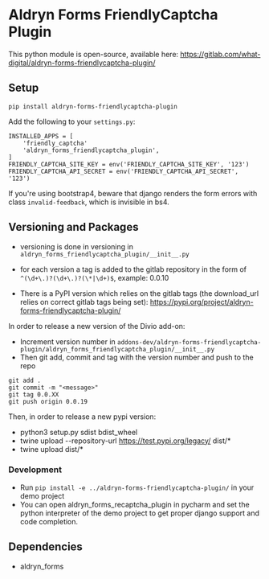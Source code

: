 # Aldryn Forms FriendlyCaptcha Plugin

This python module is open-source, available here: https://gitlab.com/what-digital/aldryn-forms-friendlycaptcha-plugin/


## Setup

`pip install aldryn-forms-friendlycaptcha-plugin`

Add the following to your `settings.py`: 

```
INSTALLED_APPS = [
    'friendly_captcha'
    'aldryn_forms_friendlycaptcha_plugin',
]
FRIENDLY_CAPTCHA_SITE_KEY = env('FRIENDLY_CAPTCHA_SITE_KEY', '123')
FRIENDLY_CAPTCHA_API_SECRET = env('FRIENDLY_CAPTCHA_API_SECRET', '123')
```

If you're using bootstrap4, beware that django renders the form errors with class `invalid-feedback`, which is invisible in bs4.


## Versioning and Packages

- versioning is done in versioning in `aldryn_forms_friendlycaptcha_plugin/__init__.py`
- for each version a tag is added to the gitlab repository in the form of `^(\d+\.)?(\d+\.)?(\*|\d+)$`, example: 0.0.10

- There is a PyPI version which relies on the gitlab tags (the download_url relies on correct gitlab tags being set): https://pypi.org/project/aldryn-forms-friendlycaptcha-plugin/

In order to release a new version of the Divio add-on:

- Increment version number in `addons-dev/aldryn-forms-friendlycaptcha-plugin/aldryn_forms_friendlycaptcha_plugin/__init__.py`
- Then git add, commit and tag with the version number and push to the repo

```
git add .
git commit -m "<message>"
git tag 0.0.XX
git push origin 0.0.19
```

Then, in order to release a new pypi version:

- python3 setup.py sdist bdist_wheel
- twine upload --repository-url https://test.pypi.org/legacy/ dist/*
- twine upload dist/*

### Development

- Run `pip install -e ../aldryn-forms-friendlycaptcha-plugin/` in your demo project
- You can open aldryn_forms_recaptcha_plugin in pycharm and set the python interpreter of the demo project to get proper django support and code completion.


## Dependencies

- aldryn_forms
